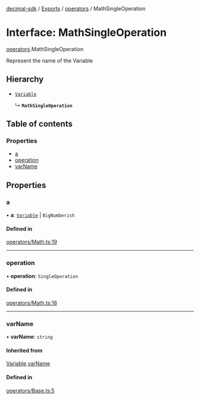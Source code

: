 [decimal-sdk](../README.md) / [Exports](../modules.md) / [operators](../modules/operators.md) / MathSingleOperation

# Interface: MathSingleOperation

[operators](../modules/operators.md).MathSingleOperation

Represent the name of the Variable

## Hierarchy

- [`Variable`](operators.Variable.md)

  ↳ **`MathSingleOperation`**

## Table of contents

### Properties

- [a](operators.MathSingleOperation.md#a)
- [operation](operators.MathSingleOperation.md#operation)
- [varName](operators.MathSingleOperation.md#varname)

## Properties

### a

• **a**: [`Variable`](operators.Variable.md) \| `BigNumberish`

#### Defined in

[operators/Math.ts:19](https://github.com/DecimalAt/decimal_sdk/blob/520d9e3/src/operators/Math.ts#L19)

___

### operation

• **operation**: `SingleOperation`

#### Defined in

[operators/Math.ts:18](https://github.com/DecimalAt/decimal_sdk/blob/520d9e3/src/operators/Math.ts#L18)

___

### varName

• **varName**: `string`

#### Inherited from

[Variable](operators.Variable.md).[varName](operators.Variable.md#varname)

#### Defined in

[operators/Base.ts:5](https://github.com/DecimalAt/decimal_sdk/blob/520d9e3/src/operators/Base.ts#L5)
